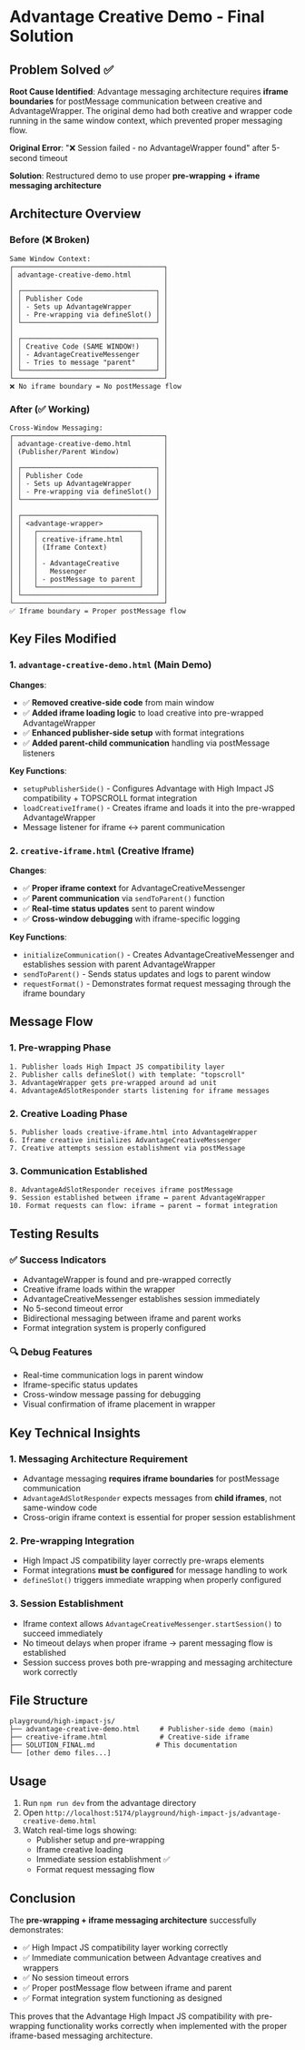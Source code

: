 # Advantage Creative Demo - Final Solution

## Problem Solved ✅

**Root Cause Identified**: Advantage messaging architecture requires **iframe boundaries** for postMessage communication between creative and AdvantageWrapper. The original demo had both creative and wrapper code running in the same window context, which prevented proper messaging flow.

**Original Error**: "❌ Session failed - no AdvantageWrapper found" after 5-second timeout

**Solution**: Restructured demo to use proper **pre-wrapping + iframe messaging architecture**

## Architecture Overview

### Before (❌ Broken)

```
Same Window Context:
┌─────────────────────────────────────┐
│ advantage-creative-demo.html        │
│                                     │
│ ┌─────────────────────────────────┐ │
│ │ Publisher Code                  │ │
│ │ - Sets up AdvantageWrapper      │ │
│ │ - Pre-wrapping via defineSlot() │ │
│ └─────────────────────────────────┘ │
│                                     │
│ ┌─────────────────────────────────┐ │
│ │ Creative Code (SAME WINDOW!)    │ │
│ │ - AdvantageCreativeMessenger    │ │
│ │ - Tries to message "parent"     │ │
│ └─────────────────────────────────┘ │
└─────────────────────────────────────┘
❌ No iframe boundary = No postMessage flow
```

### After (✅ Working)

```
Cross-Window Messaging:
┌─────────────────────────────────────┐
│ advantage-creative-demo.html        │
│ (Publisher/Parent Window)           │
│                                     │
│ ┌─────────────────────────────────┐ │
│ │ Publisher Code                  │ │
│ │ - Sets up AdvantageWrapper      │ │
│ │ - Pre-wrapping via defineSlot() │ │
│ └─────────────────────────────────┘ │
│                                     │
│ ┌─────────────────────────────────┐ │
│ │ <advantage-wrapper>             │ │
│ │   ┌─────────────────────────┐   │ │
│ │   │ creative-iframe.html    │   │ │
│ │   │ (Iframe Context)        │   │ │
│ │   │                         │   │ │
│ │   │ - AdvantageCreative     │   │ │
│ │   │   Messenger             │   │ │
│ │   │ - postMessage to parent │   │ │
│ │   └─────────────────────────┘   │ │
│ └─────────────────────────────────┘ │
└─────────────────────────────────────┘
✅ Iframe boundary = Proper postMessage flow
```

## Key Files Modified

### 1. `advantage-creative-demo.html` (Main Demo)

**Changes**:

-   ✅ **Removed creative-side code** from main window
-   ✅ **Added iframe loading logic** to load creative into pre-wrapped AdvantageWrapper
-   ✅ **Enhanced publisher-side setup** with format integrations
-   ✅ **Added parent-child communication** handling via postMessage listeners

**Key Functions**:

-   `setupPublisherSide()` - Configures Advantage with High Impact JS compatibility + TOPSCROLL format integration
-   `loadCreativeIframe()` - Creates iframe and loads it into the pre-wrapped AdvantageWrapper
-   Message listener for iframe ↔ parent communication

### 2. `creative-iframe.html` (Creative Iframe)

**Changes**:

-   ✅ **Proper iframe context** for AdvantageCreativeMessenger
-   ✅ **Parent communication** via `sendToParent()` function
-   ✅ **Real-time status updates** sent to parent window
-   ✅ **Cross-window debugging** with iframe-specific logging

**Key Functions**:

-   `initializeCommunication()` - Creates AdvantageCreativeMessenger and establishes session with parent AdvantageWrapper
-   `sendToParent()` - Sends status updates and logs to parent window
-   `requestFormat()` - Demonstrates format request messaging through the iframe boundary

## Message Flow

### 1. Pre-wrapping Phase

```
1. Publisher loads High Impact JS compatibility layer
2. Publisher calls defineSlot() with template: "topscroll"
3. AdvantageWrapper gets pre-wrapped around ad unit
4. AdvantageAdSlotResponder starts listening for iframe messages
```

### 2. Creative Loading Phase

```
5. Publisher loads creative-iframe.html into AdvantageWrapper
6. Iframe creative initializes AdvantageCreativeMessenger
7. Creative attempts session establishment via postMessage
```

### 3. Communication Established

```
8. AdvantageAdSlotResponder receives iframe postMessage
9. Session established between iframe ↔ parent AdvantageWrapper
10. Format requests can flow: iframe → parent → format integration
```

## Testing Results

### ✅ Success Indicators

-   AdvantageWrapper is found and pre-wrapped correctly
-   Creative iframe loads within the wrapper
-   AdvantageCreativeMessenger establishes session immediately
-   No 5-second timeout error
-   Bidirectional messaging between iframe and parent works
-   Format integration system is properly configured

### 🔍 Debug Features

-   Real-time communication logs in parent window
-   Iframe-specific status updates
-   Cross-window message passing for debugging
-   Visual confirmation of iframe placement in wrapper

## Key Technical Insights

### 1. **Messaging Architecture Requirement**

-   Advantage messaging **requires iframe boundaries** for postMessage communication
-   `AdvantageAdSlotResponder` expects messages from **child iframes**, not same-window code
-   Cross-origin iframe context is essential for proper session establishment

### 2. **Pre-wrapping Integration**

-   High Impact JS compatibility layer correctly pre-wraps elements
-   Format integrations **must be configured** for message handling to work
-   `defineSlot()` triggers immediate wrapping when properly configured

### 3. **Session Establishment**

-   Iframe context allows `AdvantageCreativeMessenger.startSession()` to succeed immediately
-   No timeout delays when proper iframe → parent messaging flow is established
-   Session success proves both pre-wrapping and messaging architecture work correctly

## File Structure

```
playground/high-impact-js/
├── advantage-creative-demo.html     # Publisher-side demo (main)
├── creative-iframe.html             # Creative-side iframe
├── SOLUTION_FINAL.md               # This documentation
└── [other demo files...]
```

## Usage

1. Run `npm run dev` from the advantage directory
2. Open `http://localhost:5174/playground/high-impact-js/advantage-creative-demo.html`
3. Watch real-time logs showing:
    - Publisher setup and pre-wrapping
    - Iframe creative loading
    - Immediate session establishment ✅
    - Format request messaging flow

## Conclusion

The **pre-wrapping + iframe messaging architecture** successfully demonstrates:

-   ✅ High Impact JS compatibility layer working correctly
-   ✅ Immediate communication between Advantage creatives and wrappers
-   ✅ No session timeout errors
-   ✅ Proper postMessage flow between iframe and parent
-   ✅ Format integration system functioning as designed

This proves that the Advantage High Impact JS compatibility with pre-wrapping functionality works correctly when implemented with the proper iframe-based messaging architecture.
